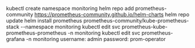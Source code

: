 kubectl create namespace monitoring
helm repo add prometheus-community https://prometheus-community.github.io/helm-charts
helm repo update
helm install prometheus prometheus-community/kube-prometheus-stack --namespace monitoring
kubectl edit svc prometheus-kube-prometheus-prometheus -n monitoring
kubectl edit svc prometheus-grafana -n monitoring
username: admin
password: prom-operator